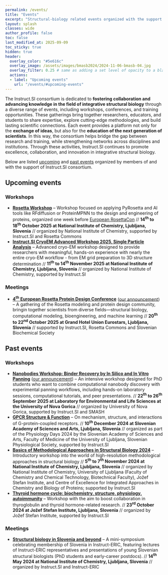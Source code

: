 ```yaml
---
permalink: /events/
title: "Events"
excerpt: "Structural-biology related events organized with the support of Instruct.SI consortium"
layout: splash
classes: wide
author_profile: false
toc: false
last_modified_at: 2025-09-09
toc_sticky: true
hidden: true
header:
  overlay_color: "#5e616c"
  overlay_image: /assets/images/bmasb2024/2024-11-06-bmasb-04.jpg
  overlay_filter: 0.25 # same as adding a set level of opacity to a black background
  actions:
  - label: "Upcoming events"
    url: "/events/#upcoming-events"
---
```


The Instruct.SI consortium is dedicated to **fostering collaboration and advancing knowledge in the field of integrative structural biology** through a diverse range of events, including workshops, conferences, and training opportunities. These gatherings bring together researchers, educators, and students to share expertise, explore cutting-edge methodologies, and build lasting scientific connections. Each event provides a platform not only for the **exchange of ideas**, but also for the **education of the next generation of scientists**. In this way, the consortium helps bridge the gap between research and training, while strengthening networks across disciplines and institutions. Through these activities, Instruct.SI continues to promote excellence, collaboration, and innovation in integrative structural biology.

Below are listed [upcoming](/events/#upcoming-events) and [past events](/events/#past-events) organized by members of and with the support of Instruct.SI consortium.

## Upcoming events

### Workshops

- [**Rosetta Workshop**](/events/rosetta_workshop_2025) – Workshop focused on applying PyRosetta and AI tools like RFdiffusion or ProteinMPNN to the design and engineering of proteins, organized one week before [European RosettaCon](https://instruct-eric.si/events/rosetta_con_2025/) // **14<sup>th</sup> to 18<sup>th</sup> October 2025 at National Institute of Chemistry, Ljubljana, Slovenia** // organized by National Institute of Chemistry, supported by Instruct.SI and Rosetta Commons
- [**Instruct.SI CryoEM Advanced Workshop 2025, Single Particle Analysis**](/spa2025/) – Advanced cryo-EM workshop designed to provide researchers with meaningful, hands-on experience with nearly the entire cryo-EM workflow - from EM grid preparation to 3D structure determination // **11<sup>th</sup> to 14<sup>th</sup> November 2025 at National Institute of Chemistry, Ljubljana, Slovenia** // organized by National Institute of Chemistry, supported by Instruct.SI

### Meetings

- [**4<sup>th</sup> European Rosetta Protein Design Conference**](https://europeanrosettacon.org/) ([our announcement](/events/rosetta_con_2025/)) – A gathering of the Rosetta modeling and protein design community, bringin together scientists from diverse fields—structural biology, computational modeling, bioengineering, and machine learning // **20<sup>th</sup> to 22<sup>nd</sup> October 2025 at Grand Hotel Union Eurostars, Ljubljana, Slovenia** // supported by Instruct.SI, Rosetta Commons and Slovenian Biochemical Society

## Past events

### Workshops

- [**Nanobodies Workshop: Binder Recovery by In Silico and In Vitro Panning**](https://indico.ijs.si/event/2966/) ([our announcement](/events/nanobodies_workshop_2025/)) – An intensive workshop designed for PhD students who want to combine computational nanobody discovery with experimental panning workflows, including hands-on laboratory sessions, computational tutorials, and peer presentations. // **22<sup>th</sup> to 26<sup>th</sup> September 2025 at Laboratory for Environmental and Life Sciences at the University of Nova Gorica** // organized by University of Nova Gorica, supported by Instruct.SI and SMASH
- [**GPCR Structure & Function**](/events/gpcr-structure-function-workshop-2024/) – On mechanism, structure, and interactions of G-protein-coupled receptors. // **10<sup>th</sup> December 2024 at Slovenian Academy of Sciences and Arts, Ljubljana, Slovenia** // organized as part of the Physiology Days 2024 by the Slovenian Academy of Sciences and Arts, Faculty of Medicine of the University of Ljubljana, Slovenian Physiological Society, supported by Instruct.SI
- [**Basics of Methodological Approaches in Structural Biology 2024**](/bmasb2024/) – Introductory workshop into the world of high-resolution methodological approaches in structural biology // **5<sup>th</sup> to 7<sup>th</sup> November 2024 at National Institute of Chemistry, Ljubljana, Slovenia** // organized by National Institute of Chemistry, University of Ljubljana (Faculty of Chemistry and Chemical Technology, Biotechnical Faculty), Jožef Stefan Institute, and Centre of Excellence for Integrated Approaches in Chemistry and Biology of Proteins; supported by Instruct.SI
- [**Thyroid hormone cycle: biochemistry, structure, physiology, autoimmunity**](/events/thyroid-hormone-cycle-2024-workshop/) – Workshop with the aim to boost collaboration in thyroglobulin and thyroid hormone-related research. // **23<sup>rd</sup> October 2024 at Jožef Stefan Institute, Ljubljana, Slovenia** // organized by Jožef Stefan Institute, supported by Instruct.SI

### Meetings

- [**Structural biology in Slovenia and beyond**](/events/mini-symposium-structural-biology-slovenia-14may24/) – A mini-symposium celebrating membership of Slovenia in Instruct-ERIC, featuring lectures of Instruct-ERIC representatives and 
presentations of young Slovenian structural biologists (PhD students and early-career postdocs). // **14<sup>th</sup> May 2024 at National Institute of Chemistry, Ljubljana, Slovenia** // organized by Instruct.SI and Instruct-ERIC